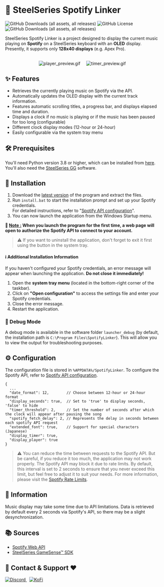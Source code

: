 # 🎵 SteelSeries Spotify Linker
![GitHub Downloads (all assets, all releases)](https://img.shields.io/badge/Windows-0078D6?style=for-the-badge&logo=windows&logoColor=white)
![GitHub License](https://img.shields.io/github/license/ImFireGod/SteelSeries-Spotify-Linker?style=for-the-badge)
![GitHub Downloads (all assets, all releases)](https://img.shields.io/github/downloads/ImFireGod/SteelSeries-Spotify-Linker/total?style=for-the-badge)

SteelSeries Spotify Linker is a project designed to display the current music playing on **Spotify** on a SteelSeries keyboard with an **OLED** display. Presently, it supports only **128x40 displays** (e.g. Apex Pro).
<br/>
<br/>

<div align="center">
  <img src="https://github.com/ImFireGod/SteelSeries-Spotify-Linker/assets/49344172/9f96c4bd-a123-436b-ace1-f7f5de4f0be0" alt="player_preview.gif">
  &nbsp&nbsp&nbsp
  <img src="https://github.com/ImFireGod/SteelSeries-Spotify-Linker/assets/49344172/a006d08a-f802-4603-8d5f-e2a62e9a83ef" alt="timer_preview.gif">
</div>

## ✨ Features
- Retrieves the currently playing music on Spotify via the API.
- Automatically updates the OLED display with the current track information.
- Features automatic scrolling titles, a progress bar, and displays elapsed time and duration.
- Displays a clock if no music is playing or if the music has been paused for too long (configurable)
- Different clock display modes (12-hour or 24-hour)
- Easily configurable via the system tray menu

## 🛠️ Prerequisites
You'll need Python version 3.8 or higher, which can be installed from [here](https://www.python.org/downloads/). <br>You'll also need the [SteelSeries GG](https://fr.steelseries.com/gg/engine) software.

## 🚀 Installation
1. Download the [latest version](https://github.com/ImFireGod/SteelSeries-Spotify-Linker/releases/latest) of the program and extract the files.
2. Run `install.bat` to start the installation prompt and set up your Spotify credentials.<br>For detailed instructions, refer to "[Spotify API configuration](CONFIGURE_SPOTIFY_API.md)".
3. You can now launch the application from the Windows Startup menu.

**📄 <ins>Note :</ins> When you launch the program for the first time, a web page will open to authorize the Spotify API to connect to your account.**

> ⚠️ If you want to uninstall the application, don't forget to exit it first using the button in the system tray.

#### ℹ️ Additional Installation Information  

If you haven't configured your Spotify credentials, an error message will appear when launching the application. **Do not close it immediately!**  

1. Open the **system tray menu** (located in the bottom-right corner of the taskbar).
2. Click on **"Open configuration"** to access the settings file and enter your Spotify credentials.
3. Close the error message.  
4. Restart the application. 


### 🐛 Debug Mode

A debug mode is available in the software folder `launcher_debug` (by default, the installation path is `C:\Program Files\SpotifyLinker`). This will allow you to view the output for troubleshooting purposes.

## ⚙ Configuration
The configuration file is stored in `%APPDATA%/SpotifyLinker`.
To configure the Spotify API, refer to [Spotify API configuration](CONFIGURE_SPOTIFY_API.md).
```JS
{
  ...
  "date_format": 12,        // Choose between 12-hour or 24-hour format
  "display_seconds": true,  // Set to 'true' to display seconds, 'false' to hide 
  "timer_threshold": 2,     // Set the number of seconds after which the clock will appear after pausing the song
  "spotify_fetch_delay": 2, // Represents the delay in seconds between each spotify API request
  "extended_font": true,    // Support for special characters (Japanese)
  "display_timer": true,
  "display_player": true
}
```
> ⚠️ You can reduce the time between requests to the Spotify API. But be careful, if you reduce it too much, the application may not work properly. The Spotify API may block it due to rate limits. By default, this interval is set to 2 seconds to ensure that you never exceed this limit, but feel free to adjust it to suit your needs. For more information, please visit the [Spotify Rate Limits](https://developer.spotify.com/documentation/web-api/concepts/rate-limits).

## 📝 Information
Music display may take some time due to API limitations. Data is retrieved by default every 2 seconds via Spotify's API, so there may be a slight desynchronization.

## 📚 Sources
- [Spotify Web API](https://developer.spotify.com/documentation/web-api)
- [SteelSeries GameSense™ SDK](https://github.com/SteelSeries/gamesense-sdk)

## 📧 Contact & Support ❤
<div align="left">
  <a href="https://discordapp.com/users/391697907667042304">
    <img src="https://img.shields.io/badge/Discord-blue?style=for-the-badge&logo=discord&logoColor=white" alt="Discord"/>
  </a>&nbsp
  <a href="https://ko-fi.com/Y8Y7UU8SZ">
    <img src="https://img.shields.io/badge/Ko--fi-Support-019cde?logo=ko-fi&style=for-the-badge" alt="KoFi">
  </a>
</div>
